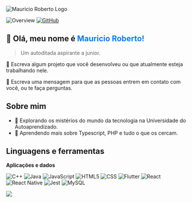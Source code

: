 ![Mauricio Roberto Logo](./assets/logo.jpg)

![Overview](https://img.shields.io/static/v1?label=Overview&message=Mauricio&color=017BFF&labelColor=111317&style=for-the-badge&logo=GitHub) [![GitHub](https://img.shields.io/github/followers/mauriciorobertodev?label=follow&style=for-the-badge&color=017BFF&labelColor=111317&)](https://github.com/mauriciorobertodev)

## 👋 Olá, meu nome é <span style="color:#017BFF;">Mauricio Roberto!</span>

> Um autoditada aspirante a junior.

🔭 Escreva algum projeto que você desenvolveu ou que atualmente esteja trabalhando nele.

💬 Escreva uma mensagem para que as pessoas entrem em contato com você, ou te faça perguntas.

## Sobre mim

- 🚀 Explorando os mistérios do mundo da tecnologia na Universidade do Autoaprendizado.
- 🌱 Aprendendo mais sobre Typescript, PHP e tudo o que os cercam.

## Linguagens e ferramentas
**Aplicações e dados**

![C++](https://img.shields.io/badge/-C++-333333?style=flat&logo=C%2B%2B&logoColor=00599C)
![Java](https://img.shields.io/badge/-Java-333333?style=flat&logo=Java&logoColor=007396)
![JavaScript](https://img.shields.io/badge/-JavaScript-333333?style=flat&logo=javascript)
![HTML5](https://img.shields.io/badge/-HTML5-333333?style=flat&logo=HTML5)
![CSS](https://img.shields.io/badge/-CSS-333333?style=flat&logo=CSS3&logoColor=1572B6)
![Flutter](https://img.shields.io/badge/-Flutter-333333?style=flat&logo=Flutter)
![React](https://img.shields.io/badge/-React-333333?style=flat&logo=react)
![React Native](https://img.shields.io/badge/-React%20Native-333333?style=flat&logo=react)
![Jest](https://img.shields.io/badge/-Jest-333333?style=flat&logo=jest)
![MySQL](https://img.shields.io/badge/-MySQL-333333?style=flat&logo=mysql)


<img src="https://komarev.com/ghpvc/?username=mauriciorobertodev&label=Profile%20Views%20&&color=017BFF&background=111317&style=for-the-badge"
/>